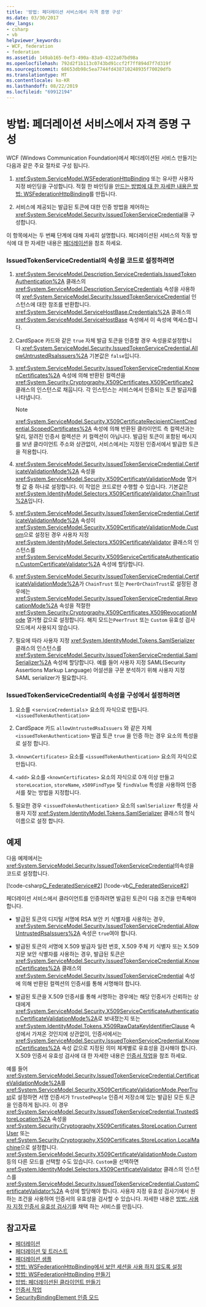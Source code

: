 ```yaml
---
title: '방법: 페더레이션 서비스에서 자격 증명 구성'
ms.date: 03/30/2017
dev_langs:
- csharp
- vb
helpviewer_keywords:
- WCF, federation
- federation
ms.assetid: 149ab165-0ef3-490a-83a9-4322a07bd98a
ms.openlocfilehash: 792d2f1b113c0743bd91ccf2f7ff894d7f7d319f
ms.sourcegitcommit: 68653db98c5ea7744fd438710248935f70020dfb
ms.translationtype: MT
ms.contentlocale: ko-KR
ms.lasthandoff: 08/22/2019
ms.locfileid: "69912194"
---
```

# <a name="how-to-configure-credentials-on-a-federation-service"></a>방법: 페더레이션 서비스에서 자격 증명 구성
WCF (Windows Communication Foundation)에서 페더레이션된 서비스 만들기는 다음과 같은 주요 절차로 구성 됩니다.  
  
1. <xref:System.ServiceModel.WSFederationHttpBinding> 또는 유사한 사용자 지정 바인딩을 구성합니다. 적절 한 바인딩을 [만드는 방법에 대 한 자세한 내용은 방법: WSFederationHttpBinding](../../../../docs/framework/wcf/feature-details/how-to-create-a-wsfederationhttpbinding.md)를 만듭니다.  
  
2. 서비스에 제공되는 발급된 토큰에 대한 인증 방법을 제어하는 <xref:System.ServiceModel.Security.IssuedTokenServiceCredential>을 구성합니다.  
  
 이 항목에서는 두 번째 단계에 대해 자세히 설명합니다. 페더레이션된 서비스의 작동 방식에 대 한 자세한 내용은 [페더레이션](../../../../docs/framework/wcf/feature-details/federation.md)을 참조 하세요.  
  
### <a name="to-set-the-properties-of-issuedtokenservicecredential-in-code"></a>IssuedTokenServiceCredential의 속성을 코드로 설정하려면  
  
1. <xref:System.ServiceModel.Description.ServiceCredentials.IssuedTokenAuthentication%2A> 클래스의 <xref:System.ServiceModel.Description.ServiceCredentials> 속성을 사용하여 <xref:System.ServiceModel.Security.IssuedTokenServiceCredential> 인스턴스에 대한 참조를 반환합니다. <xref:System.ServiceModel.ServiceHostBase.Credentials%2A> 클래스의 <xref:System.ServiceModel.ServiceHostBase> 속성에서 이 속성에 액세스합니다.  
  
2. CardSpace 카드와 같은 `true` 자체 발급 토큰을 인증할 경우 속성을로설정합니다.<xref:System.ServiceModel.Security.IssuedTokenServiceCredential.AllowUntrustedRsaIssuers%2A> 기본값은 `false`입니다.  
  
3. <xref:System.ServiceModel.Security.IssuedTokenServiceCredential.KnownCertificates%2A> 속성에 의해 반환된 컬렉션을 <xref:System.Security.Cryptography.X509Certificates.X509Certificate2> 클래스의 인스턴스로 채웁니다. 각 인스턴스는 서비스에서 인증되는 토큰 발급자를 나타냅니다.  
  
    > [!NOTE]
    > <xref:System.ServiceModel.Security.X509CertificateRecipientClientCredential.ScopedCertificates%2A> 속성에 의해 반환된 클라이언트 측 컬렉션과는 달리, 알려진 인증서 컬렉션은 키 컬렉션이 아닙니다. 발급된 토큰이 포함된 메시지를 보낸 클라이언트 주소와 상관없이, 서비스에서는 지정된 인증서에서 발급한 토큰을 적용합니다.  
  
4. <xref:System.ServiceModel.Security.IssuedTokenServiceCredential.CertificateValidationMode%2A> 속성을 <xref:System.ServiceModel.Security.X509CertificateValidationMode> 열거형 값 중 하나로 설정합니다. 이 작업은 코드로만 수행할 수 있습니다. 기본값은 <xref:System.IdentityModel.Selectors.X509CertificateValidator.ChainTrust%2A>입니다.  
  
5. <xref:System.ServiceModel.Security.IssuedTokenServiceCredential.CertificateValidationMode%2A> 속성이 <xref:System.ServiceModel.Security.X509CertificateValidationMode.Custom>으로 설정된 경우 사용자 지정 <xref:System.IdentityModel.Selectors.X509CertificateValidator> 클래스의 인스턴스를 <xref:System.ServiceModel.Security.X509ServiceCertificateAuthentication.CustomCertificateValidator%2A> 속성에 할당합니다.  
  
6. <xref:System.ServiceModel.Security.IssuedTokenServiceCredential.CertificateValidationMode%2A>가 `ChainTrust` 또는 `PeerOrChainTrust`로 설정된 경우에는 <xref:System.ServiceModel.Security.IssuedTokenServiceCredential.RevocationMode%2A> 속성을 적절한 <xref:System.Security.Cryptography.X509Certificates.X509RevocationMode> 열거형 값으로 설정합니다. 해지 모드는`PeerTrust` 또는 `Custom` 유효성 검사 모드에서 사용되지 않습니다.  
  
7. 필요에 따라 사용자 지정 <xref:System.IdentityModel.Tokens.SamlSerializer> 클래스의 인스턴스를 <xref:System.ServiceModel.Security.IssuedTokenServiceCredential.SamlSerializer%2A> 속성에 할당합니다. 예를 들어 사용자 지정 SAML(Security Assertions Markup Language) 어설션을 구문 분석하기 위해 사용자 지정 SAML serializer가 필요합니다.  
  
### <a name="to-set-the-properties-of-issuedtokenservicecredential-in-configuration"></a>IssuedTokenServiceCredential의 속성을 구성에서 설정하려면  
  
1. 요소를 <`serviceCredentials`> 요소의 자식으로 만듭니다. `<issuedTokenAuthentication>`  
  
2. CardSpace 카드 `allowUntrustedRsaIssuers` 와 같은 자체 `<issuedTokenAuthentication>` 발급 토큰 `true` 을 인증 하는 경우 요소의 특성을로 설정 합니다.  
  
3. `<knownCertificates>` 요소를 `<issuedTokenAuthentication>` 요소의 자식으로 만듭니다.  
  
4. `<add>` 요소를 `<knownCertificates>` 요소의 자식으로 0개 이상 만들고 `storeLocation`, `storeName`, `x509FindType` 및 `findValue` 특성을 사용하여 인증서를 찾는 방법을 지정합니다.  
  
5. 필요한 경우 <`issuedTokenAuthentication`> 요소의 `samlSerializer` 특성을 사용자 지정 <xref:System.IdentityModel.Tokens.SamlSerializer> 클래스의 형식 이름으로 설정 합니다.  
  
## <a name="example"></a>예제  
 다음 예제에서는 <xref:System.ServiceModel.Security.IssuedTokenServiceCredential>의속성을 코드로 설정합니다.  
  
 [!code-csharp[C_FederatedService#2](../../../../samples/snippets/csharp/VS_Snippets_CFX/c_federatedservice/cs/source.cs#2)]
 [!code-vb[C_FederatedService#2](../../../../samples/snippets/visualbasic/VS_Snippets_CFX/c_federatedservice/vb/source.vb#2)]  
  
 페더레이션 서비스에서 클라이언트를 인증하려면 발급된 토큰이 다음 조건을 만족해야 합니다.  
  
- 발급된 토큰의 디지털 서명에 RSA 보안 키 식별자를 사용하는 경우, <xref:System.ServiceModel.Security.IssuedTokenServiceCredential.AllowUntrustedRsaIssuers%2A> 속성은 `true`여야 합니다.  
  
- 발급된 토큰의 서명에 X.509 발급자 일련 번호, X.509 주체 키 식별자 또는 X.509 지문 보안 식별자를 사용하는 경우, 발급된 토큰은 <xref:System.ServiceModel.Security.IssuedTokenServiceCredential.KnownCertificates%2A> 클래스의 <xref:System.ServiceModel.Security.IssuedTokenServiceCredential> 속성에 의해 반환된 컬렉션의 인증서를 통해 서명해야 합니다.  
  
- 발급된 토큰을 X.509 인증서를 통해 서명하는 경우에는 해당 인증서가 신뢰하는 상대에게 <xref:System.ServiceModel.Security.X509ServiceCertificateAuthentication.CertificateValidationMode%2A>로 보내졌는지 또는 <xref:System.IdentityModel.Tokens.X509RawDataKeyIdentifierClause> 속성에서 가져온 것인지에 상관없이, 인증서에서는 <xref:System.ServiceModel.Security.IssuedTokenServiceCredential.KnownCertificates%2A> 속성 값으로 지정된 의미 체계별로 유효성을 검사해야 합니다. X.509 인증서 유효성 검사에 대 한 자세한 내용은 [인증서 작업](../../../../docs/framework/wcf/feature-details/working-with-certificates.md)을 참조 하세요.  
  
 예를 들어 <xref:System.ServiceModel.Security.IssuedTokenServiceCredential.CertificateValidationMode%2A>를 <xref:System.ServiceModel.Security.X509CertificateValidationMode.PeerTrust>로 설정하면 서명 인증서가 `TrustedPeople` 인증서 저장소에 있는 발급된 모든 토큰을 인증하게 됩니다. 이 경우 <xref:System.ServiceModel.Security.IssuedTokenServiceCredential.TrustedStoreLocation%2A> 속성을 <xref:System.Security.Cryptography.X509Certificates.StoreLocation.CurrentUser> 또는 <xref:System.Security.Cryptography.X509Certificates.StoreLocation.LocalMachine>으로 설정합니다. <xref:System.ServiceModel.Security.X509CertificateValidationMode.Custom> 등의 다른 모드를 선택할 수도 있습니다. `Custom`을 선택하면 <xref:System.IdentityModel.Selectors.X509CertificateValidator> 클래스의 인스턴스를 <xref:System.ServiceModel.Security.IssuedTokenServiceCredential.CustomCertificateValidator%2A> 속성에 할당해야 합니다. 사용자 지정 유효성 검사기에서 원하는 조건을 사용하여 인증서의 유효성을 검사할 수 있습니다. 자세한 내용은 [방법: 사용자 지정 인증서 유효성 검사기](../../../../docs/framework/wcf/extending/how-to-create-a-service-that-employs-a-custom-certificate-validator.md)를 채택 하는 서비스를 만듭니다.  
  
## <a name="see-also"></a>참고자료

- [페더레이션](../../../../docs/framework/wcf/feature-details/federation.md)
- [페더레이션 및 트러스트](../../../../docs/framework/wcf/feature-details/federation-and-trust.md)
- [페더레이션 샘플](../../../../docs/framework/wcf/samples/federation-sample.md)
- [방법: WSFederationHttpBinding에서 보안 세션을 사용 하지 않도록 설정](../../../../docs/framework/wcf/feature-details/how-to-disable-secure-sessions-on-a-wsfederationhttpbinding.md)
- [방법: WSFederationHttpBinding 만들기](../../../../docs/framework/wcf/feature-details/how-to-create-a-wsfederationhttpbinding.md)
- [방법: 페더레이션된 클라이언트 만들기](../../../../docs/framework/wcf/feature-details/how-to-create-a-federated-client.md)
- [인증서 작업](../../../../docs/framework/wcf/feature-details/working-with-certificates.md)
- [SecurityBindingElement 인증 모드](../../../../docs/framework/wcf/feature-details/securitybindingelement-authentication-modes.md)
